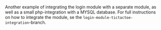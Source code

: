  Another example of integrating the login module with a separate module, as well as a small php-integration with a MYSQL database. For full instructions on how to integrate the module, se the `login-module-tictactoe-integration`-branch.
